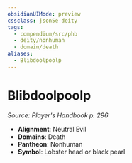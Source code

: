 ```yaml
---
obsidianUIMode: preview
cssclass: json5e-deity
tags:
  - compendium/src/phb
  - deity/nonhuman
  - domain/death
aliases:
  - Blibdoolpoolp
---
```

# Blibdoolpoolp
*Source: Player's Handbook p. 296* 

- **Alignment**: Neutral Evil
- **Domains**: Death
- **Pantheon**: Nonhuman
- **Symbol**: Lobster head or black pearl
